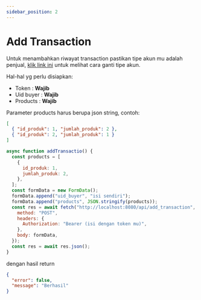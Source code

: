 ```yaml
---
sidebar_position: 2
---
```


# Add Transaction

Untuk menambahkan riwayat transaction pastikan tipe akun mu adalah penjual, [klik link ini](/docs/akun/change_role.md) untuk melihat cara ganti tipe akun.

Hal-hal yg perlu disiapkan:

- Token : **Wajib**
- Uid buyer : **Wajib**
- Products : **Wajib**

Parameter products harus berupa json string, contoh:

```json
[
  { "id_produk": 1, "jumlah_produk": 2 },
  { "id_produk": 2, "jumlah_produk": 1 }
]
```

```javascript
async function addTransactio() {
  const products = [
    {
      id_produk: 1,
      jumlah_produk: 2,
    },
  ];
  const formData = new FormData();
  formData.append("uid_buyer", "isi sendiri");
  formData.append("products", JSON.stringify(products));
  const res = await fetch("http://localhost:8080/api/add_transaction", {
    method: "POST",
    headers: {
      Authorization: "Bearer (isi dengan token mu)",
    },
    body: formData,
  });
  const res = await res.json();
}
```

dengan hasil return

```json
{
  "error": false,
  "message": "Berhasil"
}
```
